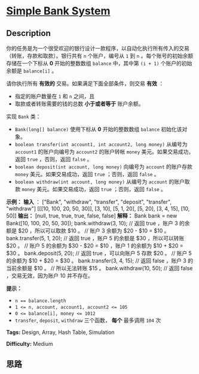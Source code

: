 # [Simple Bank System][title]

## Description

你的任务是为一个很受欢迎的银行设计一款程序，以自动化执行所有传入的交易（转账，存款和取款）。银行共有 `n` 个账户，编号从 `1` 到 `n`
。每个账号的初始余额存储在一个下标从 **0** 开始的整数数组 `balance` 中，其中第 `(i + 1)` 个账户的初始余额是
`balance[i]` 。

请你执行所有 **有效的** 交易。如果满足下面全部条件，则交易 **有效** ：

  * 指定的账户数量在 `1` 和 `n` 之间，且
  * 取款或者转账需要的钱的总数 **小于或者等于** 账户余额。

实现 `Bank` 类：

  * `Bank(long[] balance)` 使用下标从 **0** 开始的整数数组 `balance` 初始化该对象。
  * `boolean transfer(int account1, int account2, long money)` 从编号为 `account1` 的账户向编号为 `account2` 的账户转帐 `money` 美元。如果交易成功，返回 `true` ，否则，返回 `false` 。
  * `boolean deposit(int account, long money)` 向编号为 `account` 的账户存款 `money` 美元。如果交易成功，返回 `true` ；否则，返回 `false` 。
  * `boolean withdraw(int account, long money)` 从编号为 `account` 的账户取款 `money` 美元。如果交易成功，返回 `true` ；否则，返回 `false` 。



**示例：**
            **输入** ：    ["Bank", "withdraw", "transfer", "deposit", "transfer", "withdraw"]    [[[10, 100, 20, 50, 30]], [3, 10], [5, 1, 20], [5, 20], [3, 4, 15], [10, 50]]    **输出：**    [null, true, true, true, false, false]        **解释：**    Bank bank = new Bank([10, 100, 20, 50, 30]);    bank.withdraw(3, 10);    // 返回 true ，账户 3 的余额是 $20 ，所以可以取款 $10 。                             // 账户 3 余额为 $20 - $10 = $10 。    bank.transfer(5, 1, 20); // 返回 true ，账户 5 的余额是 $30 ，所以可以转账 $20 。                             // 账户 5 的余额为 $30 - $20 = $10 ，账户 1 的余额为 $10 + $20 = $30 。    bank.deposit(5, 20);     // 返回 true ，可以向账户 5 存款 $20 。                             // 账户 5 的余额为 $10 + $20 = $30 。    bank.transfer(3, 4, 15); // 返回 false ，账户 3 的当前余额是 $10 。                             // 所以无法转账 $15 。    bank.withdraw(10, 50);   // 返回 false ，交易无效，因为账户 10 并不存在。    



**提示：**

  * `n == balance.length`
  * `1 <= n, account, account1, account2 <= 105`
  * `0 <= balance[i], money <= 1012`
  * `transfer`, `deposit`, `withdraw` 三个函数， **每个** 最多调用 `104` 次


**Tags:** Design, Array, Hash Table, Simulation

**Difficulty:** Medium

## 思路

[title]: https://leetcode-cn.com/problems/simple-bank-system
